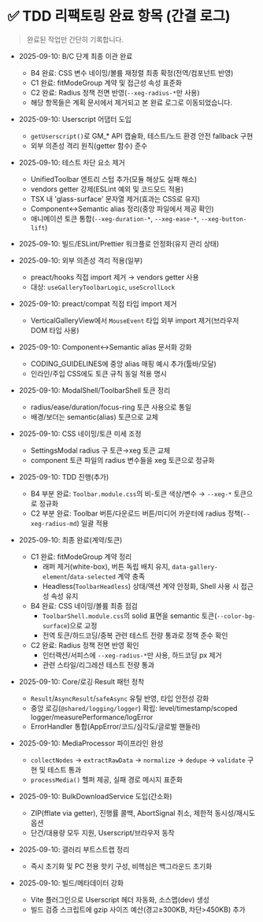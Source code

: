 # ✅ TDD 리팩토링 완료 항목 (간결 로그)

> 완료된 작업만 간단히 기록합니다.

- 2025-09-10: B/C 단계 최종 이관 완료
  - B4 완료: CSS 변수 네이밍/볼륨 재정렬 최종 확정(전역/컴포넌트 반영)
  - C1 완료: fitModeGroup 계약 및 접근성 속성 표준화
  - C2 완료: Radius 정책 전면 반영(`--xeg-radius-*`만 사용)
  - 해당 항목들은 계획 문서에서 제거되고 본 완료 로그로 이동되었습니다.

- 2025-09-10: Userscript 어댑터 도입
  - `getUserscript()`로 GM\_\* API 캡슐화, 테스트/노드 환경 안전 fallback 구현
  - 외부 의존성 격리 원칙(getter 함수) 준수

- 2025-09-10: 테스트 차단 요소 제거
  - UnifiedToolbar 엔트리 스텁 추가(모듈 해상도 실패 해소)
  - vendors getter 강제(ESLint 예외 및 코드모드 적용)
  - TSX 내 'glass-surface' 문자열 제거(효과는 CSS로 유지)
  - Component↔Semantic alias 정리(중앙 파일에서 제공 확인)
  - 애니메이션 토큰 통합(`--xeg-duration-*`, `--xeg-ease-*`,
    `--xeg-button-lift`)

- 2025-09-10: 빌드/ESLint/Prettier 워크플로 안정화(유지 관리 상태)
- 2025-09-10: 외부 의존성 격리 적용(일부)
  - preact/hooks 직접 import 제거 → vendors getter 사용
  - 대상: `useGalleryToolbarLogic`, `useScrollLock`

- 2025-09-10: preact/compat 직접 타입 import 제거
  - VerticalGalleryView에서 `MouseEvent` 타입 외부 import 제거(브라우저 DOM 타입
    사용)

- 2025-09-10: Component↔Semantic alias 문서화 강화
  - CODING_GUIDELINES에 중앙 alias 매핑 예시 추가(툴바/모달)
  - 인라인/주입 CSS에도 토큰 규칙 동일 적용 명시

- 2025-09-10: ModalShell/ToolbarShell 토큰 정리
  - radius/ease/duration/focus-ring 토큰 사용으로 통일
  - 배경/보더는 semantic(alias) 토큰으로 교체

- 2025-09-10: CSS 네이밍/토큰 미세 조정
  - SettingsModal radius 구 토큰→xeg 토큰 교체
  - component 토큰 파일의 radius 변수들을 xeg 토큰으로 정규화

- 2025-09-10: TDD 진행(추가)
  - B4 부분 완료: `Toolbar.module.css`의 비-토큰 색상/변수 → `--xeg-*` 토큰으로
    정규화
  - C2 부분 완료: Toolbar 버튼/다운로드 버튼/미디어 카운터에 radius
    정책(`--xeg-radius-md`) 일괄 적용

- 2025-09-10: 최종 완료(계약/토큰)
  - C1 완료: fitModeGroup 계약 정리
    - 래퍼 제거(white-box), 버튼 독립 배치 유지,
      `data-gallery-element`/`data-selected` 계약 충족
    - Headless(`ToolbarHeadless`) 상태/액션 계약 안정화, Shell 사용 시 접근성
      속성 유지
  - B4 완료: CSS 네이밍/볼륨 최종 점검
    - `ToolbarShell.module.css`의 solid 표면을 semantic
      토큰(`--color-bg-surface`)으로 교정
    - 전역 토큰/하드코딩/중복 관련 테스트 전량 통과로 정책 준수 확인
  - C2 완료: Radius 정책 전면 반영 확인
    - 인터랙션/서피스에 `--xeg-radius-*`만 사용, 하드코딩 px 제거
    - 관련 스타일/리그레션 테스트 전량 통과

- 2025-09-10: Core/로깅·Result 패턴 정착
  - `Result`/`AsyncResult`/`safeAsync` 유틸 반영, 타입 안전성 강화
  - 중앙 로깅(`@shared/logging/logger`) 확립: level/timestamp/scoped
    logger/measurePerformance/logError
  - ErrorHandler 통합(AppError/코드/심각도/글로벌 핸들러)

- 2025-09-10: MediaProcessor 파이프라인 완성
  - `collectNodes` → `extractRawData` → `normalize` → `dedupe` → `validate` 구현
    및 테스트 통과
  - `processMedia()` 헬퍼 제공, 실패 경로 메시지 표준화

- 2025-09-10: BulkDownloadService 도입(간소화)
  - ZIP(fflate via getter), 진행률 콜백, AbortSignal 취소, 제한적 동시성/재시도
    옵션
  - 단건/대용량 모두 지원, Userscript/브라우저 동작

- 2025-09-10: 갤러리 부트스트랩 정리
  - 즉시 초기화 및 PC 전용 핫키 구성, 비핵심은 백그라운드 초기화

- 2025-09-10: 빌드/메타데이터 강화
  - Vite 플러그인으로 Userscript 헤더 자동화, 소스맵(dev) 생성
  - 빌드 검증 스크립트에 gzip 사이즈 예산(경고≥300KB, 차단>450KB) 추가
